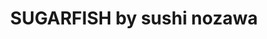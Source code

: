 ---
layout: place
title: "SUGARFISH by sushi nozawa"
permalink: /new-york/new-york/sugarfish-by-sushi-nozawa.html
stateAbbr: NY
stateName: New York
cityName: New York
place_id: ChIJe6Yde7VZwokRVbeUmR3iKfs
photos:
  - name: >-
      places/ChIJe6Yde7VZwokRVbeUmR3iKfs/photos/AeeoHcItkkXN0G4zoeHEpj_1wzylQrgw8uG-RiLGibT-fEWC9nZR3KqElWIcRwBW9hcQCY7LUaIDs7ef688Y01UkqHes9yTpdYL2ODnBvK5ie_MgWu3svw4OmRdcV_VhQ_GkfsJPIgsjl5bw27uTBgPIzfRFWPDgOsg-pMMD9q53_NbOnslL2F8eE8lcYHRmy3nS0lP3XLepS4X8xXPOc8GaU8ad3qKeY2siKh1UMsMV-tVzXLdhhQqjI-8W7BowdoTlVKzirQ2REiSbHSp_RZGspQYB2YzAE-3-x5uLvL2ig9wRzg
    widthPx: 1841
    heightPx: 984
    authorAttributions:
      - displayName: SUGARFISH by sushi nozawa
        uri: https://maps.google.com/maps/contrib/102162669018703612776
        photoUri: >-
          https://lh3.googleusercontent.com/a-/ALV-UjUwAftnfGLCnwks6MZlrCxYOOUU51-hSyyYHZ9WF3YN5IvQXmU=s100-p-k-no-mo
    flagContentUri: >-
      https://www.google.com/local/imagery/report/?cb_client=maps_api_places.places_api&image_key=!1e10!2sAF1QipPmGzWkdG8N3DPZSq5xR_pVkhQbQcjBu39IGu0e&hl=en-US
    googleMapsUri: >-
      https://www.google.com/maps/place//data=!3m4!1e2!3m2!1sAF1QipPmGzWkdG8N3DPZSq5xR_pVkhQbQcjBu39IGu0e!2e10!4m2!3m1!1s0x89c259b57b1da67b:0xfb29e21d9994b755
  - name: >-
      places/ChIJe6Yde7VZwokRVbeUmR3iKfs/photos/AeeoHcLVs5MRCj9COHi_nrMcR-v-uaMV4S1rbFnrWXjDTLUF0urusSgFLEygDAOw42krbfgcQxSeJV27K-zsuTAxrp3Z1yxXG9ACcG3lC1D-jGvBZaLGnhfKZg48I1IBdl7jBeBYd-Hz-adnkP30jaMsINlZbgDXuTiE0qiSg7MGSiJRAOdFZUDc1qEXi2b_hCtefoW6f3RMTm0cMPRN8nMLDNjN3HSuFahB3fT31SQlfDJkYkQ6sgj5t3hUdZbFcP5xph3-b6sgi82aDP9wQs0CV8WrLHfJCdt8ajKoB-XBVVX0eg
    widthPx: 3499
    heightPx: 3499
    authorAttributions:
      - displayName: SUGARFISH by sushi nozawa
        uri: https://maps.google.com/maps/contrib/102162669018703612776
        photoUri: >-
          https://lh3.googleusercontent.com/a-/ALV-UjUwAftnfGLCnwks6MZlrCxYOOUU51-hSyyYHZ9WF3YN5IvQXmU=s100-p-k-no-mo
    flagContentUri: >-
      https://www.google.com/local/imagery/report/?cb_client=maps_api_places.places_api&image_key=!1e10!2sAF1QipOQhApP9EptnaxenfOXWilnl2ZyAJXj0Gcc1gOO&hl=en-US
    googleMapsUri: >-
      https://www.google.com/maps/place//data=!3m4!1e2!3m2!1sAF1QipOQhApP9EptnaxenfOXWilnl2ZyAJXj0Gcc1gOO!2e10!4m2!3m1!1s0x89c259b57b1da67b:0xfb29e21d9994b755
  - name: >-
      places/ChIJe6Yde7VZwokRVbeUmR3iKfs/photos/AeeoHcJ8VeaCpL4KIcoNIgfLjuEFf6KXfDxmFTB_AMRe4giEyoAR1Q30_HhFP3_jstiH5Idayx5uUPs53fQqbVuy4ihWBxyLeqmX2XrNnC0pnuGCAKX4a5fyDGbZWumuMAXQgDn-IrwOfgOXbugKeaCoWB9dlrePg-YPwPtzSNQqNh1FsPQ0DyFiREfypDrFaqx3yZV1SeP03LZ2N5ZEkS6-ChbGs1dg7F4hyIig9XcsRd3ZaPPntrRLO-LTDy1KGRavK4_2VtdqbY8Hd-BkYe1h1QzOuiDzxJ4kJ59XvkPcfYNaq2lvgbwb0fuCf-XL-doCUOSjx1OIDsXdpn0eBIaecX4W1buK42c2TA5X1aV0IAwCwJp4PTANl91iGr51yqlh9TxOy47O1hpScvsHIGczus32CQXu-y0LuD9SPh5cLAxitLGa
    widthPx: 4032
    heightPx: 2268
    authorAttributions:
      - displayName: Anthony Rahayel
        uri: https://maps.google.com/maps/contrib/117588552233950426654
        photoUri: >-
          https://lh3.googleusercontent.com/a-/ALV-UjUZMDHqsqy5n10lmiPnOvZ0h8UvUDcFHbbKyGbvp24vZ0LybafVQJQ=s100-p-k-no-mo
    flagContentUri: >-
      https://www.google.com/local/imagery/report/?cb_client=maps_api_places.places_api&image_key=!1e10!2sCIHM0ogKEICAgID7xr_d1wE&hl=en-US
    googleMapsUri: >-
      https://www.google.com/maps/place//data=!3m4!1e2!3m2!1sCIHM0ogKEICAgID7xr_d1wE!2e10!4m2!3m1!1s0x89c259b57b1da67b:0xfb29e21d9994b755
  - name: >-
      places/ChIJe6Yde7VZwokRVbeUmR3iKfs/photos/AeeoHcKV25O0_C2d0E96CyRkeYXnkD_gAVNZc2MgG8duPCyIzA7krq0lxJO0-hM-liQFeiPliY7WFUir6wWmqg-RflUacHoMd379ZmkM9vCn4l1dQDDuHcXewAK1hfHSUjW6ao85NYDi0MIfa6k3mB4DtnJcw1b4fN6W-QdHiEpZ9yjcY-4MzIVaN1evcAyJ5wX_Gr4o0RlWsaQp6Aq9h7lM4jGhdHnpGsA-G2pQEincBJWgjjoLI_SbNymkb9SHCBZRQSwOImeQ85dSRqAcOHrXWAXDvAPWpzwiIk1pHCjenLpPJshBPdBtsdesvbEI8K33vss8UXDtduxeoG4FVwQIbJrjuwfgme8eSxRO47F1X11bzZEWWr3tNo5tEVtzuouo_jUTvof_R1kckpa_m5V80xHg1Afr1uZjNG7sk-EyDAXGbaa9
    widthPx: 4032
    heightPx: 2268
    authorAttributions:
      - displayName: Anthony Rahayel
        uri: https://maps.google.com/maps/contrib/117588552233950426654
        photoUri: >-
          https://lh3.googleusercontent.com/a-/ALV-UjUZMDHqsqy5n10lmiPnOvZ0h8UvUDcFHbbKyGbvp24vZ0LybafVQJQ=s100-p-k-no-mo
    flagContentUri: >-
      https://www.google.com/local/imagery/report/?cb_client=maps_api_places.places_api&image_key=!1e10!2sCIHM0ogKEICAgID7xr_djwE&hl=en-US
    googleMapsUri: >-
      https://www.google.com/maps/place//data=!3m4!1e2!3m2!1sCIHM0ogKEICAgID7xr_djwE!2e10!4m2!3m1!1s0x89c259b57b1da67b:0xfb29e21d9994b755
  - name: >-
      places/ChIJe6Yde7VZwokRVbeUmR3iKfs/photos/AeeoHcJW-J3sDci0BDc0i-u6__mjaGy-H_6_759-9RzxKtFI2UsaKIRRKAFlAA9SlAp6UqP_ViVOARxSltxbD9795IVWBPYDzwWXzm5HP7V51hHkh_7AGhkDtyq8XgX2uneMVpjgAdLqynrIXm1K9s0HPsBJh9HZUXkt0e9OqpIU3BTevyBBagXN-Xv7c5f9ZoSOT4vAuxiHAU7-uVYfRBR47cevQKmvLKwn1xNPP8SnPucs6Ejk2iDx8kkQiMgH7cCsowdvrsaLSbSLJU9E6_r_oyzfZwOAoNQDa1GjKVEmDA5441I2sXx-u4yTeoJYFrfl4TI4xZxStwvN5yMcRyCW7oamba1CKdLztKdgtyodqbcBlfLEOoCn4lX88I8F5eM6wO852HQGoOs6-nXu4xelztkdH7td_oJB0P6jwYQ9oXx_dNYb
    widthPx: 3024
    heightPx: 4032
    authorAttributions:
      - displayName: Kelsey
        uri: https://maps.google.com/maps/contrib/114234442023807580502
        photoUri: >-
          https://lh3.googleusercontent.com/a/ACg8ocLQxnwp2x6tD_8SB5-WXL9CKjGE3x70-r2LUS0YpFWZrfNe1A=s100-p-k-no-mo
    flagContentUri: >-
      https://www.google.com/local/imagery/report/?cb_client=maps_api_places.places_api&image_key=!1e10!2sCIHM0ogKEICAgMDw-sjBwQE&hl=en-US
    googleMapsUri: >-
      https://www.google.com/maps/place//data=!3m4!1e2!3m2!1sCIHM0ogKEICAgMDw-sjBwQE!2e10!4m2!3m1!1s0x89c259b57b1da67b:0xfb29e21d9994b755
  - name: >-
      places/ChIJe6Yde7VZwokRVbeUmR3iKfs/photos/AeeoHcIbuSbyqQ_yEZUsvtuyPs99uvtPuNWMCCFbY5hCuhxAw7BJbO2bPXG9e_yZCpxRQzXBk1LzximVH1OZlr0tXV4LGYNfFtB18Ct6Z2UonSxpY4kVYXV_gtQCuG6L5mSIz-gl81SBPR_58CXPdj6j9KPRnqFm_Wgy4whe357E0B98Ub5_fBBgDg2HcIzHn2e79Gd6hYQjfwTA9SMRP92b9XALapM9vyfsQ3ADfQ5pVmiGRcyXDDUVs6fb49tnrg5A0lopKpDCbCO4eK3oPI5a99P9WOFeEJc3hjjGGe6HoVeiyILU03cyC-UGSGDCbKVVuSUo_STAvx7xZChIoX_KwfQ1dimL9GMSqpmjblUN79SUKGbvc7bUJfRfd-qL8ApGqtrlFGaIz_sH2iIRdtCG2AeQ5gIs9NolE-pOilVGNxo
    widthPx: 3666
    heightPx: 2749
    authorAttributions:
      - displayName: Roee Adler
        uri: https://maps.google.com/maps/contrib/108598363345189315612
        photoUri: >-
          https://lh3.googleusercontent.com/a-/ALV-UjXlDbeB7Amxpz86tUkbY82tSVtjGBIhJHIoH9NWKy4OVeeMjNhU=s100-p-k-no-mo
    flagContentUri: >-
      https://www.google.com/local/imagery/report/?cb_client=maps_api_places.places_api&image_key=!1e10!2sCIHM0ogKEICAgIDjrZ-8FA&hl=en-US
    googleMapsUri: >-
      https://www.google.com/maps/place//data=!3m4!1e2!3m2!1sCIHM0ogKEICAgIDjrZ-8FA!2e10!4m2!3m1!1s0x89c259b57b1da67b:0xfb29e21d9994b755
  - name: >-
      places/ChIJe6Yde7VZwokRVbeUmR3iKfs/photos/AeeoHcIYVMCEqQnFxMCFCx8Avn-ANiblLBsJej48C4tLCunzr65USmAM-l6oJRmsfYqM2piyErluXiTDijUKrdX6_BWMId9M5xgievTj87bIn1Z9dVWGpodJ9r7p9fpZyVRO_evu7tSi84xoi-UaxOzgylILBkdMe55L0ljg8_gK8XPBYE4P1K3hz5Q-yyb0gFfvtG1kRp7KmORUeEC6_OtnPtfeyBT0usHCyxBQIzYvsFe6-qEYWseH046NVYSghfj4rvTuZ9Fun9CoEBDJynC0LSDTbG_8_Y2RWdVG71KKAKzpWKphpVGuj-LK7M_4rU1HGLYDOY_6d0Z-yGxmOExIJ6y51o5FJKCnVxTSMstdXFwXWd5-WnubsnXp61WPixoIUXNo9lRK_zPtpcfOA4Nt7rygQ4cNXo_6MvT6uC6lmhVCgncg
    widthPx: 3024
    heightPx: 4032
    authorAttributions:
      - displayName: Leo Ying
        uri: https://maps.google.com/maps/contrib/111807141852135551198
        photoUri: >-
          https://lh3.googleusercontent.com/a/ACg8ocKXXf0NlP8am8RjJE_UFX-VJC4WrpLom7Uj5YsBeTpdm7gR2g=s100-p-k-no-mo
    flagContentUri: >-
      https://www.google.com/local/imagery/report/?cb_client=maps_api_places.places_api&image_key=!1e10!2sCIHM0ogKEICAgIC_-NqozAE&hl=en-US
    googleMapsUri: >-
      https://www.google.com/maps/place//data=!3m4!1e2!3m2!1sCIHM0ogKEICAgIC_-NqozAE!2e10!4m2!3m1!1s0x89c259b57b1da67b:0xfb29e21d9994b755
  - name: >-
      places/ChIJe6Yde7VZwokRVbeUmR3iKfs/photos/AeeoHcKOo3xAESOlWHov5nQoM45hLexo6I3T4DWWeszvvqA8ucnNz1kcZaqp2_kvEl3O5wtxI1DmxUinYF78b4f4XvUQasgIYcoKcYGCAXfevUfmlm6kJkgSAATcLFGWoFDhLZTb9IsUeA1r7pj6tAbrxSq6YYx3wdU_8pfAOAe43O3qis9RqiqQsEDrDKSDRSqfNXk7Oh9_EwnsEwfCbFqYKyfTtClLehqWrIoMpSntKVyoHZE9MoAuwPAZ9i3gY9gH_Nj8fiCODskr5lXrsZunkDDkHAXguVabKA0gGUZQJfl7SsgKmyfk7P_TeKTZzibQwtyFAmnYHHWQpo93INm8HYQGHyNp_YTgRwsXU-2YMtm5yiwC-QeF_r80PMTppYvg0vFTBDaHZgj_eIauesACdId31RHl0FJO9GBOOVizEXAJny-y
    widthPx: 4032
    heightPx: 3024
    authorAttributions:
      - displayName: M K
        uri: https://maps.google.com/maps/contrib/109510136726455407132
        photoUri: >-
          https://lh3.googleusercontent.com/a-/ALV-UjX5KazquwESc836v0kvNmohcV0HYT8DX1EIFO015XkYCukWrUc=s100-p-k-no-mo
    flagContentUri: >-
      https://www.google.com/local/imagery/report/?cb_client=maps_api_places.places_api&image_key=!1e10!2sCIHM0ogKEICAgIDD-9SysAE&hl=en-US
    googleMapsUri: >-
      https://www.google.com/maps/place//data=!3m4!1e2!3m2!1sCIHM0ogKEICAgIDD-9SysAE!2e10!4m2!3m1!1s0x89c259b57b1da67b:0xfb29e21d9994b755
  - name: >-
      places/ChIJe6Yde7VZwokRVbeUmR3iKfs/photos/AeeoHcLoYzlHHxjwSGlL0THXedtupKHAfIBkhQet_WlJS8FlvCqz46cY5YryBWW_yzjpIBlVWf4s3GCMJGz2J4QidFMRE2P6TCb53Xt6YnrU_P_m6OI8FvCfHRywmArGv8xi139VRDJyA-sXROesepoSdYdmfQ5B7hDMfmbFIQHQyePWghSmd_BaWGm6wgiMXjfnA_lCbcCDa_Thz0RVaKFOa_q_kAMvQ5w0umFclEdIxTILfHawjQVM8iCDfZ8u_iJQQIaG-jM6gfGYgvw4DR-qdmNVUVHRLE_yx5Mk2MkpLYM38ktX_nj0MgxGiBP4N_zHtRgYrwi-rWW0XB7Jf5IU5IgwF6lwbdQ68Jxeub9KuxaJdVS1N1Peo5_3ySx6we4uJNAMP6BZmDiBC5quJCt84GIkSpYPpqHlKOhfPAdqBKsc9A
    widthPx: 4000
    heightPx: 3000
    authorAttributions:
      - displayName: K F
        uri: https://maps.google.com/maps/contrib/108201633919756087635
        photoUri: >-
          https://lh3.googleusercontent.com/a/ACg8ocIW4nRZ6jZazInP1mEpti23sBzK2k5rd9WK2wTQiTRnVia90w=s100-p-k-no-mo
    flagContentUri: >-
      https://www.google.com/local/imagery/report/?cb_client=maps_api_places.places_api&image_key=!1e10!2sCIHM0ogKEICAgIDRsoOTMw&hl=en-US
    googleMapsUri: >-
      https://www.google.com/maps/place//data=!3m4!1e2!3m2!1sCIHM0ogKEICAgIDRsoOTMw!2e10!4m2!3m1!1s0x89c259b57b1da67b:0xfb29e21d9994b755
  - name: >-
      places/ChIJe6Yde7VZwokRVbeUmR3iKfs/photos/AeeoHcKUVNSAEqN-zhD8xxkXAMiFg076F2wTV1PHdzBwoRjJmISCuFdjmAhW3bcecAWzUYWiwdFKQm1TUllg70hVJcVLK5zh29yh9W9F6HDIPzvsa0_vS0U-UY2B_QqEwks4C3-KP6PWLyO544MZdB6Tl_OqZhpS1j-Bpa-4vI0Wa7_Jnfk1ik1b6on5DZlPkxMQerznK0Fy3CVlxaJvztep83Y2xvOX3llJp_Jv8Zw6oP6D8jytK7_PRXDqVuwjjyMmub58uBpZDlvf3oedHV7GKioTsinH2P4FVP6bzl5aQXM_9WkqCXB8u-byOC4ut5Wrv7Yes4I-tnSBaDLSXN0lS8ymaQG6s6ErTRxa8tJWoTSXUYd7TO26c0VSmK9ARYrUUp-qSdzRx7viKeqJoRF4GHcGcS0GXToDSi467vTqA4snSA
    widthPx: 4032
    heightPx: 3024
    authorAttributions:
      - displayName: Stelios Serghiou
        uri: https://maps.google.com/maps/contrib/106374919553176358047
        photoUri: >-
          https://lh3.googleusercontent.com/a-/ALV-UjUhB9bwGPo8ZTV9QhkjtwTTZmmhQVlXLB5xLcijLFs4-a42Yw0k=s100-p-k-no-mo
    flagContentUri: >-
      https://www.google.com/local/imagery/report/?cb_client=maps_api_places.places_api&image_key=!1e10!2sCIHM0ogKEICAgIDPvvm5Uw&hl=en-US
    googleMapsUri: >-
      https://www.google.com/maps/place//data=!3m4!1e2!3m2!1sCIHM0ogKEICAgIDPvvm5Uw!2e10!4m2!3m1!1s0x89c259b57b1da67b:0xfb29e21d9994b755
address: 210 W 56th St, New York, NY 10019, USA
street: 210 W 56th St
city: New York
state: NY
zip: '10019'
country: USA
neighborhood: null
latitude: '40.764954'
longitude: '-73.981631'
accessibility_options:
  wheelchairAccessibleParking: false
  wheelchairAccessibleEntrance: true
business_status: OPERATIONAL
name: SUGARFISH by sushi nozawa
google_maps_links:
  directionsUri: >-
    https://www.google.com/maps/dir//''/data=!4m7!4m6!1m1!4e2!1m2!1m1!1s0x89c259b57b1da67b:0xfb29e21d9994b755!3e0
  placeUri: https://maps.google.com/?cid=18098245194323638101
  writeAReviewUri: >-
    https://www.google.com/maps/place//data=!4m3!3m2!1s0x89c259b57b1da67b:0xfb29e21d9994b755!12e1
  reviewsUri: >-
    https://www.google.com/maps/place//data=!4m4!3m3!1s0x89c259b57b1da67b:0xfb29e21d9994b755!9m1!1b1
  photosUri: >-
    https://www.google.com/maps/place//data=!4m3!3m2!1s0x89c259b57b1da67b:0xfb29e21d9994b755!10e5
primary_type: Sushi Restaurant
opening_hours:
  regular: null
  current: null
secondary_opening_hours:
  regular:
    weekdayDescriptions: null
    type: null
  current:
    weekdayDescriptions: null
    type: null
phone: null
price_level: null
price_range: null
rating: null
rating_count: 0
website: null
description: null
reviews: null
parking_options: null
payment_options: null
allow_dogs: null
curbside_pickup: null
delivery: null
dine_in: null
good_for_children: null
good_for_groups: null
good_for_sports: null
live_music: null
menu_for_children: null
outdoor_seating: null
reservable: null
restroom: null
serves_beer: null
serves_breakfast: null
serves_brunch: null
serves_cocktails: null
serves_coffee: null
serves_dinner: null
serves_dessert: null
serves_lunch: null
serves_vegetarian_food: null
serves_wine: null
takeout: null

---